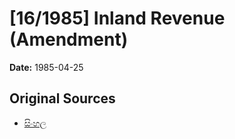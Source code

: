 # [16/1985] Inland Revenue (Amendment)

**Date:** 1985-04-25

## Original Sources

- [සිංහල](https://documents.gov.lk/view/acts/1985/4/16-1985_S.pdf)
